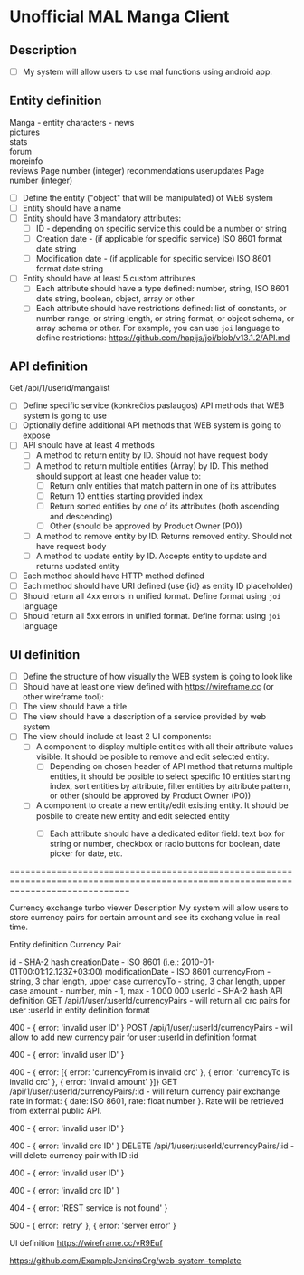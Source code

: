 # Unofficial MAL Manga Client

## Description
- [ ] My system will allow users to use mal  functions using android app.

## Entity definition
Manga - entity
characters -
news	
pictures	
stats	
forum	
moreinfo	
reviews	Page number (integer)
recommendations	
userupdates	Page number (integer)





- [ ] Define the entity ("object" that will be manipulated) of WEB system
- [ ] Entity should have a name
- [ ] Entity should have 3 mandatory attributes:
    - [ ] ID - depending on specific service this could be a number or string
    - [ ] Creation date - (if applicable for specific service) ISO 8601 format date string
    - [ ] Modification date - (if applicable for specific service) ISO 8601 format date string
- [ ] Entity should have at least 5 custom attributes
    - [ ] Each attribute should have a type defined: number, string, ISO 8601 date string, boolean, object, array or other
    - [ ] Each attribute should have restrictions defined: list of constants, or number range, or string length, or string format, or object schema, or array schema or other. For example, you can use `joi` language to define restrictions: https://github.com/hapijs/joi/blob/v13.1.2/API.md

## API definition

Get /api/1/userid/mangalist

- [ ] Define specific service (konkrečios paslaugos) API methods that WEB system is going to use
- [ ] Optionally define additional API methods that WEB system is going to expose
- [ ] API should have at least 4 methods
    - [ ] A method to return entity by ID. Should not have request body
    - [ ] A method to return multiple entities (Array) by ID. This method should support at least one header value to:
        - [ ] Return only entities that match pattern in one of its attributes
        - [ ] Return 10 entities starting provided index
        - [ ] Return sorted entities by one of its attributes (both ascending and descending)
        - [ ] Other (should be approved by Product Owner (PO))
    - [ ] A method to remove entity by ID. Returns removed entity. Should not have request body
    - [ ] A method to update entity by ID. Accepts entity to update and returns updated entity
- [ ] Each method should have HTTP method defined
- [ ] Each method should have URI defined (use {id} as entity ID placeholder)
- [ ] Should return all 4xx errors in unified format. Define format using `joi` language
- [ ] Should return all 5xx errors in unified format. Define format using `joi` language

## UI definition
- [ ] Define the structure of how visually the WEB system is going to look like
- [ ] Should have at least one view defined with https://wireframe.cc (or other wireframe tool):
- [ ] The view should have a title
- [ ] The view should have a description of a service provided by web system
- [ ] The view should include at least 2 UI components:
    - [ ] A component to display multiple entities with all their attribute values visible. It should be posible to remove and edit selected entity.
        - [ ] Depending on chosen header of API method that returns multiple entities, it should be posible to select specific 10 entities starting index, sort entities by attribute, filter entities by attribute pattern, or other (should be approved by Product Owner (PO))
    - [ ] A component to create a new entity/edit existing entity. It should be posbile to create new entity and edit selected entity
        - [ ] Each attribute should have a dedicated editor field: text box for string or number, checkbox or radio buttons for boolean, date picker for date, etc.



===================================================================================================================================

Currency exchange turbo viewer
Description
My system will allow users to store currency pairs for certain amount and see its exchang value in real time.

Entity definition
Currency Pair

id - SHA-2 hash
creationDate - ISO 8601 (i.e.: 2010-01-01T00:01:12.123Z+03:00)
modificationDate - ISO 8601
currencyFrom - string, 3 char length, upper case
currencyTo - string, 3 char length, upper case
amount - number, min - 1, max - 1 000 000
userId - SHA-2 hash
API definition
GET /api/1/user/:userId/currencyPairs - will return all crc pairs for user :userId in entity definition format

400 - { error: 'invalid user ID' } POST /api/1/user/:userId/currencyPairs - will allow to add new currency pair for user :userId in definition format

400 - { error: 'invalid user ID' }

400 - { error: [{ error: 'currencyFrom is invalid crc' }, { error: 'currencyTo is invalid crc' }, { error: 'invalid amount' }]} GET /api/1/user/:userId/currencyPairs/:id - will return currency pair exchange rate in format: { date: ISO 8601, rate: float number }. Rate will be retrieved from external public API.

400 - { error: 'invalid user ID' }

400 - { error: 'invalid crc ID' } DELETE /api/1/user/:userId/currencyPairs/:id - will delete currency pair with ID :id

400 - { error: 'invalid user ID' }

400 - { error: 'invalid crc ID' }

404 - { error: 'REST service is not found' }

500 - { error: 'retry' }, { error: 'server error' }

UI definition
https://wireframe.cc/vR9Euf


https://github.com/ExampleJenkinsOrg/web-system-template
